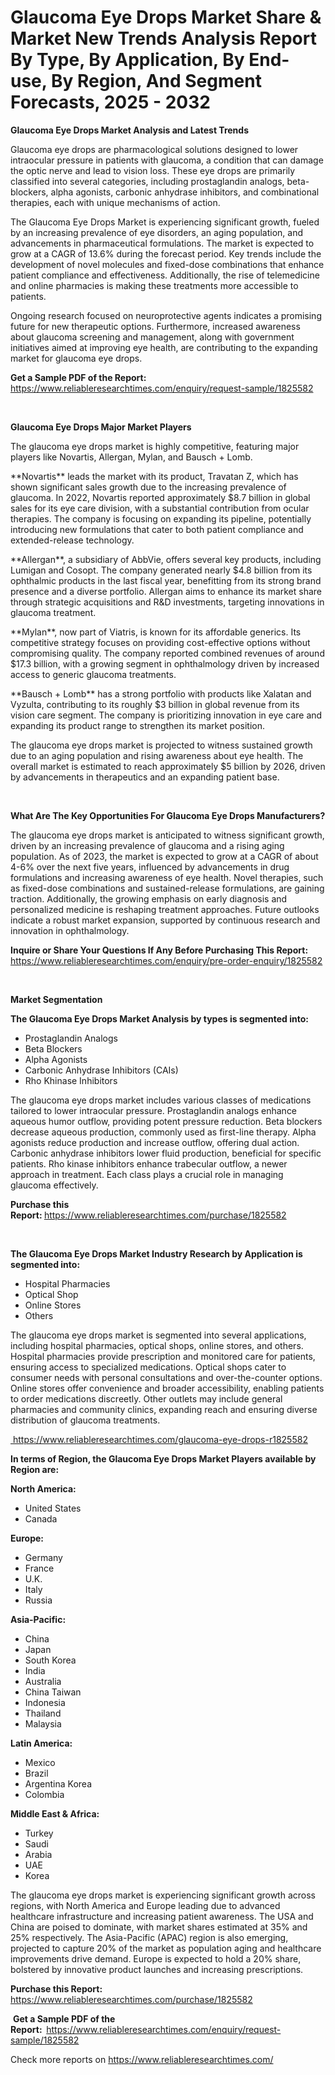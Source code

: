 <p><h1>Glaucoma Eye Drops Market Share & Market New Trends Analysis Report By Type, By Application, By End-use, By Region, And Segment Forecasts, 2025 - 2032</h1></p><p><strong>Glaucoma Eye Drops Market Analysis and Latest Trends</strong></p>
<p><p>Glaucoma eye drops are pharmacological solutions designed to lower intraocular pressure in patients with glaucoma, a condition that can damage the optic nerve and lead to vision loss. These eye drops are primarily classified into several categories, including prostaglandin analogs, beta-blockers, alpha agonists, carbonic anhydrase inhibitors, and combinational therapies, each with unique mechanisms of action.</p><p>The Glaucoma Eye Drops Market is experiencing significant growth, fueled by an increasing prevalence of eye disorders, an aging population, and advancements in pharmaceutical formulations. The market is expected to grow at a CAGR of 13.6% during the forecast period. Key trends include the development of novel molecules and fixed-dose combinations that enhance patient compliance and effectiveness. Additionally, the rise of telemedicine and online pharmacies is making these treatments more accessible to patients. </p><p>Ongoing research focused on neuroprotective agents indicates a promising future for new therapeutic options. Furthermore, increased awareness about glaucoma screening and management, along with government initiatives aimed at improving eye health, are contributing to the expanding market for glaucoma eye drops.</p></p>
<p><strong>Get a Sample PDF of the Report:&nbsp;</strong> <a href="https://www.reliableresearchtimes.com/enquiry/request-sample/1825582?utm_campaign=2938&utm_medium=2&utm_source=Github&utm_content=ia&utm_term=08032025&utm_id=glaucoma-eye-drops">https://www.reliableresearchtimes.com/enquiry/request-sample/1825582</a></p>
<p>&nbsp;</p>
<p><strong>Glaucoma Eye Drops Major Market Players</strong></p>
<p><p>The glaucoma eye drops market is highly competitive, featuring major players like Novartis, Allergan, Mylan, and Bausch + Lomb. </p><p>**Novartis** leads the market with its product, Travatan Z, which has shown significant sales growth due to the increasing prevalence of glaucoma. In 2022, Novartis reported approximately $8.7 billion in global sales for its eye care division, with a substantial contribution from ocular therapies. The company is focusing on expanding its pipeline, potentially introducing new formulations that cater to both patient compliance and extended-release technology.</p><p>**Allergan**, a subsidiary of AbbVie, offers several key products, including Lumigan and Cosopt. The company generated nearly $4.8 billion from its ophthalmic products in the last fiscal year, benefitting from its strong brand presence and a diverse portfolio. Allergan aims to enhance its market share through strategic acquisitions and R&D investments, targeting innovations in glaucoma treatment.</p><p>**Mylan**, now part of Viatris, is known for its affordable generics. Its competitive strategy focuses on providing cost-effective options without compromising quality. The company reported combined revenues of around $17.3 billion, with a growing segment in ophthalmology driven by increased access to generic glaucoma treatments.</p><p>**Bausch + Lomb** has a strong portfolio with products like Xalatan and Vyzulta, contributing to its roughly $3 billion in global revenue from its vision care segment. The company is prioritizing innovation in eye care and expanding its product range to strengthen its market position.</p><p>The glaucoma eye drops market is projected to witness sustained growth due to an aging population and rising awareness about eye health. The overall market is estimated to reach approximately $5 billion by 2026, driven by advancements in therapeutics and an expanding patient base.</p></p>
<p>&nbsp;</p>
<p><strong>What Are The Key Opportunities For Glaucoma Eye Drops Manufacturers?</strong></p>
<p><p>The glaucoma eye drops market is anticipated to witness significant growth, driven by an increasing prevalence of glaucoma and a rising aging population. As of 2023, the market is expected to grow at a CAGR of about 4-6% over the next five years, influenced by advancements in drug formulations and increasing awareness of eye health. Novel therapies, such as fixed-dose combinations and sustained-release formulations, are gaining traction. Additionally, the growing emphasis on early diagnosis and personalized medicine is reshaping treatment approaches. Future outlooks indicate a robust market expansion, supported by continuous research and innovation in ophthalmology.</p></p>
<p><strong>Inquire or Share Your Questions If Any Before Purchasing This Report:</strong> <a href="https://www.reliableresearchtimes.com/enquiry/pre-order-enquiry/1825582?utm_campaign=2938&utm_medium=2&utm_source=Github&utm_content=ia&utm_term=08032025&utm_id=glaucoma-eye-drops">https://www.reliableresearchtimes.com/enquiry/pre-order-enquiry/1825582</a></p>
<p>&nbsp;</p>
<p><strong>Market Segmentation</strong></p>
<p><strong>The Glaucoma Eye Drops Market Analysis by types is segmented into:</strong></p>
<p><ul><li>Prostaglandin Analogs</li><li>Beta Blockers</li><li>Alpha Agonists</li><li>Carbonic Anhydrase Inhibitors (CAIs)</li><li>Rho Khinase Inhibitors</li></ul></p>
<p><p>The glaucoma eye drops market includes various classes of medications tailored to lower intraocular pressure. Prostaglandin analogs enhance aqueous humor outflow, providing potent pressure reduction. Beta blockers decrease aqueous production, commonly used as first-line therapy. Alpha agonists reduce production and increase outflow, offering dual action. Carbonic anhydrase inhibitors lower fluid production, beneficial for specific patients. Rho kinase inhibitors enhance trabecular outflow, a newer approach in treatment. Each class plays a crucial role in managing glaucoma effectively.</p></p>
<p><strong>Purchase this Report:&nbsp;</strong><a href="https://www.reliableresearchtimes.com/purchase/1825582?utm_campaign=2938&utm_medium=2&utm_source=Github&utm_content=ia&utm_term=08032025&utm_id=glaucoma-eye-drops">https://www.reliableresearchtimes.com/purchase/1825582</a></p>
<p>&nbsp;</p>
<p><strong>The Glaucoma Eye Drops Market Industry Research by Application is segmented into:</strong></p>
<p><ul><li>Hospital Pharmacies</li><li>Optical Shop</li><li>Online Stores</li><li>Others</li></ul></p>
<p><p>The glaucoma eye drops market is segmented into several applications, including hospital pharmacies, optical shops, online stores, and others. Hospital pharmacies provide prescription and monitored care for patients, ensuring access to specialized medications. Optical shops cater to consumer needs with personal consultations and over-the-counter options. Online stores offer convenience and broader accessibility, enabling patients to order medications discreetly. Other outlets may include general pharmacies and community clinics, expanding reach and ensuring diverse distribution of glaucoma treatments.</p></p>
<p><a href="https://www.reliableresearchtimes.com/glaucoma-eye-drops-r1825582?utm_campaign=2938&utm_medium=2&utm_source=Github&utm_content=ia&utm_term=08032025&utm_id=glaucoma-eye-drops">&nbsp;https://www.reliableresearchtimes.com/glaucoma-eye-drops-r1825582</a></p>
<p><strong>In terms of Region, the Glaucoma Eye Drops Market Players available by Region are:</strong></p>
<p>
    <p> <strong> North America: </strong>
        <ul>
            <li>United States</li>
            <li>Canada</li>
        </ul>
        </p> 
    <p> <strong> Europe: </strong>
        <ul>
            <li>Germany</li>
            <li>France</li>
            <li>U.K.</li>
            <li>Italy</li>
            <li>Russia</li>
        </ul>
        </p> 
    <p> <strong> Asia-Pacific: </strong>
        <ul>
            <li>China</li>
            <li>Japan</li>
            <li>South Korea</li>
            <li>India</li>
            <li>Australia</li>
            <li>China Taiwan</li>
            <li>Indonesia</li>
            <li>Thailand</li>
            <li>Malaysia</li>
        </ul>
        </p> 
    <p> <strong> Latin America: </strong>
        <ul>
            <li>Mexico</li>
            <li>Brazil</li>
            <li>Argentina Korea</li>
            <li>Colombia</li>
        </ul>
        </p> 
    <p> <strong> Middle East & Africa: </strong>
        <ul>
            <li>Turkey</li>
            <li>Saudi</li>
            <li>Arabia</li>
            <li>UAE</li>
            <li>Korea</li>
        </ul>
    </p>
    </p>
<p><p>The glaucoma eye drops market is experiencing significant growth across regions, with North America and Europe leading due to advanced healthcare infrastructure and increasing patient awareness. The USA and China are poised to dominate, with market shares estimated at 35% and 25% respectively. The Asia-Pacific (APAC) region is also emerging, projected to capture 20% of the market as population aging and healthcare improvements drive demand. Europe is expected to hold a 20% share, bolstered by innovative product launches and increasing prescriptions.</p></p>
<p><strong>Purchase this Report: </strong><a href="https://www.reliableresearchtimes.com/purchase/1825582?utm_campaign=2938&utm_medium=2&utm_source=Github&utm_content=ia&utm_term=08032025&utm_id=glaucoma-eye-drops">https://www.reliableresearchtimes.com/purchase/1825582</a></p>
<p>&nbsp;<strong>Get a Sample PDF of the Report:&nbsp;&nbsp;</strong><a href="https://www.reliableresearchtimes.com/enquiry/request-sample/1825582?utm_campaign=2938&utm_medium=2&utm_source=Github&utm_content=ia&utm_term=08032025&utm_id=glaucoma-eye-drops">https://www.reliableresearchtimes.com/enquiry/request-sample/1825582</a></p>
<p><strong></strong></p>
<p>Check more reports on <a href="https://www.reliableresearchtimes.com/?utm_campaign=2938&utm_medium=2&utm_source=Github&utm_content=ia&utm_term=08032025&utm_id=glaucoma-eye-drops">https://www.reliableresearchtimes.com/</a></p>